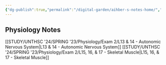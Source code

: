 ```yaml
---
{"dg-publish":true,"permalink":"/digital-garden/aihber-s-notes-home/","tags":["gardenEntry"]}
---
```


## Physiology Notes
[[STUDY/UNTHSC '24/SPRING '23/Physiology/Exam 2/L13 & 14 - Autonomic Nervous System\|L13 & 14 - Autonomic Nervous System]]
[[STUDY/UNTHSC '24/SPRING '23/Physiology/Exam 2/L15, 16, & 17 - Skeletal Muscle\|L15, 16, & 17 - Skeletal Muscle]]
